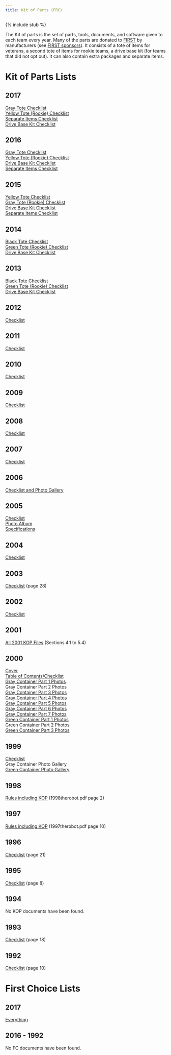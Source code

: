 ```yaml
---
title: Kit of Parts (FRC)
---
```


{% include stub %}

The Kit of parts is the set of parts, tools, documents, and software given to each team every year. Many of the parts are donated to [FIRST](first) by manufacturers (see [FIRST sponsors](first-sponsors)). It consists of a tote of items for veterans, a second tote of items for rookie teams, a drive base kit (for teams that did not opt out). It can also contain extra packages and separate items.

# Kit of Parts Lists

## 2017
[Gray Tote Checklist](https://web.archive.org/web/20170215150825/https://firstfrc.blob.core.windows.net/frc2017/Checklists/2017KOPChecklist-GrayTote.pdf "https://web.archive.org/web/20170215150825/https://firstfrc.blob.core.windows.net/frc2017/Checklists/2017KOPChecklist-GrayTote.pdf")  
[Yellow Tote (Rookie) Checklist](https://web.archive.org/web/20170215151008/https://firstfrc.blob.core.windows.net/frc2017/Checklists/2017KOPChecklist-YellowTote.pdf "https://web.archive.org/web/20170215151008/https://firstfrc.blob.core.windows.net/frc2017/Checklists/2017KOPChecklist-YellowTote.pdf")  
[Separate Items Checklist](https://web.archive.org/web/20170215151817/https://firstfrc.blob.core.windows.net/frc2017/Checklists/2017KOPChecklist-SeparateItems.pdf "https://web.archive.org/web/20170215151817/https://firstfrc.blob.core.windows.net/frc2017/Checklists/2017KOPChecklist-SeparateItems.pdf")  
[Drive Base Kit Checklist](https://web.archive.org/web/20170215152055/https://firstfrc.blob.core.windows.net/frc2017/Checklists/2017KOPChecklist-DriveBaseKit.pdf "https://web.archive.org/web/20170215152055/https://firstfrc.blob.core.windows.net/frc2017/Checklists/2017KOPChecklist-DriveBaseKit.pdf")

## 2016
[Gray Tote Checklist](https://web.archive.org/save/_embed/https://firstfrc.blob.core.windows.net/frc2016manuals/2016-kickoff-kit-checklist-gray-tote.pdf "https://web.archive.org/save/_embed/https://firstfrc.blob.core.windows.net/frc2016manuals/2016-kickoff-kit-checklist-gray-tote.pdf")  
[Yellow Tote (Rookie) Checklist](https://web.archive.org/save/_embed/https://firstfrc.blob.core.windows.net/frc2016manuals/2016-kickoff-kit-checklist-yellow-tote.pdf "https://web.archive.org/save/_embed/https://firstfrc.blob.core.windows.net/frc2016manuals/2016-kickoff-kit-checklist-yellow-tote.pdf")  
[Drive Base Kit Checklist](https://web.archive.org/save/_embed/https://firstfrc.blob.core.windows.net/frc2016manuals/2016-kickoff-kit-checklist-drive-base-kit.pdf "https://web.archive.org/save/_embed/https://firstfrc.blob.core.windows.net/frc2016manuals/2016-kickoff-kit-checklist-drive-base-kit.pdf")  
[Separate Items Checklist](https://web.archive.org/save/_embed/https://firstfrc.blob.core.windows.net/frc2016manuals/2016-kickoff-kit-checklist-separate-items.pdf "https://web.archive.org/save/_embed/https://firstfrc.blob.core.windows.net/frc2016manuals/2016-kickoff-kit-checklist-separate-items.pdf")

## 2015
[Yellow Tote Checklist](https://web.archive.org/web/20150328221255/https://rps01.usfirst.org/frc/manual/2015/VeteranKit.pdf "https://web.archive.org/web/20150328221255/https://rps01.usfirst.org/frc/manual/2015/VeteranKit.pdf")  
[Gray Tote (Rookie) Checklist](https://web.archive.org/web/20150328211400/https://rps01.usfirst.org/frc/manual/2015/RookieKit.pdf "https://web.archive.org/web/20150328211400/https://rps01.usfirst.org/frc/manual/2015/RookieKit.pdf")  
[Drive Base Kit Checklist](https://web.archive.org/web/20150328195631/https://rps01.usfirst.org/frc/manual/2015/DriveBaseKit.pdf "https://web.archive.org/web/20150328195631/https://rps01.usfirst.org/frc/manual/2015/DriveBaseKit.pdf")  
[Separate Items Checklist](https://web.archive.org/web/20150328204133/http://www3.usfirst.org/sites/default/files/uploadedImages/Robotics_Programs/FRC/Resources/Separate%20Items.pdf "https://web.archive.org/web/20150328204133/http://www3.usfirst.org/sites/default/files/uploadedImages/Robotics_Programs/FRC/Resources/Separate%20Items.pdf")

## 2014
[Black Tote Checklist](https://web.archive.org/web/20140707064232/http://www3.usfirst.org/sites/default/files/uploadedImages/Robotics_Programs/FRC/Game_and_Season__Info/2014/Black_Tote_2014.1.7.pdf "https://web.archive.org/web/20140707064232/http://www3.usfirst.org/sites/default/files/uploadedImages/Robotics_Programs/FRC/Game_and_Season__Info/2014/Black_Tote_2014.1.7.pdf")  
[Green Tote (Rookie) Checklist](https://web.archive.org/web/20140707081051/http://www3.usfirst.org/sites/default/files/uploadedImages/Robotics_Programs/FRC/Game_and_Season__Info/2014/Green_Tote_2014.1.4.pdf "https://web.archive.org/web/20140707081051/http://www3.usfirst.org/sites/default/files/uploadedImages/Robotics_Programs/FRC/Game_and_Season__Info/2014/Green_Tote_2014.1.4.pdf")  
[Drive Base Kit Checklist](https://web.archive.org/web/20140707080927/http://www3.usfirst.org/sites/default/files/uploadedImages/Robotics_Programs/FRC/Game_and_Season__Info/2014/AM14U_2014.1.4.pdf "https://web.archive.org/web/20140707080927/http://www3.usfirst.org/sites/default/files/uploadedImages/Robotics_Programs/FRC/Game_and_Season__Info/2014/AM14U_2014.1.4.pdf")

## 2013
[Black Tote Checklist](https://web.archive.org/web/20140910152701/http://www3.usfirst.org/sites/default/files/uploadedFiles/Robotics_Programs/FRC/Game_and_Season__Info/2013/BlackToteRevB.pdf "https://web.archive.org/web/20140910152701/http://www3.usfirst.org/sites/default/files/uploadedFiles/Robotics_Programs/FRC/Game_and_Season__Info/2013/BlackToteRevB.pdf")  
[Green Tote (Rookie) Checklist](https://web.archive.org/web/20130402163446/http://www.usfirst.org/sites/default/files/uploadedFiles/Robotics_Programs/FRC/Game_and_Season__Info/2013/GreenTote_0.pdf "https://web.archive.org/web/20130402163446/http://www.usfirst.org/sites/default/files/uploadedFiles/Robotics_Programs/FRC/Game_and_Season__Info/2013/GreenTote_0.pdf")  
[Drive Base Kit Checklist](https://web.archive.org/web/20130415042507/http://www.usfirst.org/sites/default/files/uploadedFiles/Robotics_Programs/FRC/Game_and_Season__Info/2013/AndyMarkDriveBaseKit_0.pdf "https://web.archive.org/web/20130415042507/http://www.usfirst.org/sites/default/files/uploadedFiles/Robotics_Programs/FRC/Game_and_Season__Info/2013/AndyMarkDriveBaseKit_0.pdf")

## 2012
[Checklist](https://web.archive.org/web/20150915023559/http://www.usfirst.org/sites/default/files/uploadedFiles/Robotics_Programs/FRC/Game_and_Season__Info/2012_Assets/KickoffKitChecklistRev_A.pdf "https://web.archive.org/web/20150915023559/http://www.usfirst.org/sites/default/files/uploadedFiles/Robotics_Programs/FRC/Game_and_Season__Info/2012_Assets/KickoffKitChecklistRev_A.pdf")

## 2011
[Checklist](https://web.archive.org/web/20130925075519/http://www.team358.org/history/2011/2011KOPChecklist.pdf "https://web.archive.org/web/20130925075519/http://www.team358.org/history/2011/2011KOPChecklist.pdf")

## 2010
[Checklist](https://web.archive.org/web/20130403123115/http://www.usfirst.org/uploadedFiles/Community/FRC/Game_and_Season__Info/2010_Assets/2010%20Kit%20Of%20Parts%20Checklist_RevC.pdf "https://web.archive.org/web/20130403123115/http://www.usfirst.org/uploadedFiles/Community/FRC/Game_and_Season__Info/2010_Assets/2010%20Kit%20Of%20Parts%20Checklist_RevC.pdf")

## 2009
[Checklist](https://web.archive.org/web/20130403132811/http://www.usfirst.org/uploadedFiles/2009%20KOP%20Checklist%20Rev%20B.pdf "https://web.archive.org/web/20130403132811/http://www.usfirst.org/uploadedFiles/2009%20KOP%20Checklist%20Rev%20B.pdf")

## 2008
[Checklist](https://web.archive.org/web/20130403094633/http://www.usfirst.org/uploadedFiles/Community/FRC/FRC_Documents_and_Updates/2008_Assets/Manual/2008%20KoP%20Checklist-RevB.pdf "https://web.archive.org/web/20130403094633/http://www.usfirst.org/uploadedFiles/Community/FRC/FRC_Documents_and_Updates/2008_Assets/Manual/2008%20KoP%20Checklist-RevB.pdf")

## 2007
[Checklist](https://web.archive.org/web/20130403095038/http://www.usfirst.org/uploadedFiles/Community/FRC/FRC_Documents_and_Updates/2007_assets/Manual/KOP_Checklist_RevE.pdf "https://web.archive.org/web/20130403095038/http://www.usfirst.org/uploadedFiles/Community/FRC/FRC_Documents_and_Updates/2007_assets/Manual/KOP_Checklist_RevE.pdf")

## 2006
[Checklist and Photo Gallery](https://web.archive.org/web/20061214212039/http://www2.usfirst.org/2006comp/other/KOP_CheckList_&_Photos-Rev_A.pdf "https://web.archive.org/web/20061214212039/http://www2.usfirst.org/2006comp/other/KOP_CheckList_&_Photos-Rev_A.pdf")

## 2005
[Checklist](https://web.archive.org/web/20050520061233/http://www2.usfirst.org/2005comp/Manuals/Kit_of_Parts.pdf "https://web.archive.org/web/20050520061233/http://www2.usfirst.org/2005comp/Manuals/Kit_of_Parts.pdf")  
[Photo Album](https://web.archive.org/web/20050207191928/http://www.usfirst.org/robotics/2005/kitpics.htm "https://web.archive.org/web/20050207191928/http://www.usfirst.org/robotics/2005/kitpics.htm")  
[Specifications](https://web.archive.org/web/20050204094539/http://www.usfirst.org/robotics/2005/specsheets.htm "https://web.archive.org/web/20050204094539/http://www.usfirst.org/robotics/2005/specsheets.htm")

## 2004
[Checklist](https://web.archive.org/web/20040323225928/http://www2.usfirst.org/2004comp/6-TheKit-RevB-incorporated.pdf "https://web.archive.org/web/20040323225928/http://www2.usfirst.org/2004comp/6-TheKit-RevB-incorporated.pdf")

## 2003
[Checklist](https://web.archive.org/web/20030315014552/http://www2.usfirst.org/2003comp/The_Robot.pdf "https://web.archive.org/web/20030315014552/http://www2.usfirst.org/2003comp/The_Robot.pdf") (page 28)

## 2002
[Checklist](https://web.archive.org/web/20040630165807/http://www2.usfirst.org/2002comp/kit_checklist.pdf "https://web.archive.org/web/20040630165807/http://www2.usfirst.org/2002comp/kit_checklist.pdf")

## 2001
[All 2001 KOP Files](https://web.archive.org/web/20170106011651/http://team358.org/history/2001/FIRSTDiabolicalDynamicsRules.zip "https://web.archive.org/web/20170106011651/http://team358.org/history/2001/FIRSTDiabolicalDynamicsRules.zip") (Sections 4.1 to 5.4)

## 2000
[Cover](https://web.archive.org/web/20000829075414/http://www.usfirst.org/2000comp/Docs/KitCover.pdf "https://web.archive.org/web/20000829075414/http://www.usfirst.org/2000comp/Docs/KitCover.pdf")  
[Table of Contents/Checklist](https://web.archive.org/web/20000829075449/http://www2.usfirst.org/2000comp/KitTOC.pdf "https://web.archive.org/web/20000829075449/http://www2.usfirst.org/2000comp/KitTOC.pdf")  
[Gray Container Part 1 Photos](https://web.archive.org/web/20000829075427/http://www.usfirst.org/2000comp/Docs/KitGray1.pdf "https://web.archive.org/web/20000829075427/http://www.usfirst.org/2000comp/Docs/KitGray1.pdf")  
Gray Container Part 2 Photos  
[Gray Container Part 3 Photos](https://web.archive.org/web/20000829075505/http://www.usfirst.org/2000comp/Docs/KitGray3.pdf "https://web.archive.org/web/20000829075505/http://www.usfirst.org/2000comp/Docs/KitGray3.pdf")  
[Gray Container Part 4 Photos](https://web.archive.org/web/20000829075516/http://www.usfirst.org/2000comp/Docs/KitGray4.pdf "https://web.archive.org/web/20000829075516/http://www.usfirst.org/2000comp/Docs/KitGray4.pdf")  
[Gray Container Part 5 Photos](https://web.archive.org/web/20000829075959/http://www2.usfirst.org/2000comp/KitGray5.pdf "https://web.archive.org/web/20000829075959/http://www2.usfirst.org/2000comp/KitGray5.pdf")  
[Gray Container Part 6 Photos](https://web.archive.org/web/20000829075922/http://www.usfirst.org/2000comp/Docs/KitGray6.pdf "https://web.archive.org/web/20000829075922/http://www.usfirst.org/2000comp/Docs/KitGray6.pdf")  
[Gray Container Part 7 Photos](https://web.archive.org/web/20000829075932/http://www.usfirst.org/2000comp/Docs/KitGray7.pdf "https://web.archive.org/web/20000829075932/http://www.usfirst.org/2000comp/Docs/KitGray7.pdf")  
[Green Container Part 1 Photos](https://web.archive.org/web/20000829075939/http://www.usfirst.org/2000comp/Docs/KitGreen1.pdf "https://web.archive.org/web/20000829075939/http://www.usfirst.org/2000comp/Docs/KitGreen1.pdf")  
Green Container Part 2 Photos  
[Green Container Part 3 Photos](https://web.archive.org/web/20000829080014/http://www.usfirst.org/2000comp/Docs/KitGreen3.pdf "https://web.archive.org/web/20000829080014/http://www.usfirst.org/2000comp/Docs/KitGreen3.pdf")

## 1999
[Checklist](https://web.archive.org/web/19991003182755/http://www.usfirst.org/1999comp/kickoff/KitChecklist.pdf "https://web.archive.org/web/19991003182755/http://www.usfirst.org/1999comp/kickoff/KitChecklist.pdf")  
Gray Container Photo Gallery  
[Green Container Photo Gallery](https://web.archive.org/web/20001003030615/http://www.usfirst.org/1999comp/KitAlbum/GreenContainer.pdf "https://web.archive.org/web/20001003030615/http://www.usfirst.org/1999comp/KitAlbum/GreenContainer.pdf")

## 1998
[Rules including KOP](https://web.archive.org/web/20170106011558/http://team358.org/history/1992-1999/1998GameRules.zip "https://web.archive.org/web/20170106011558/http://team358.org/history/1992-1999/1998GameRules.zip") (1998therobot.pdf page 2)

## 1997
[Rules including KOP](https://web.archive.org/web/20170106011458/http://team358.org/history/1992-1999/1997GameRules.zip "https://web.archive.org/web/20170106011458/http://team358.org/history/1992-1999/1997GameRules.zip") (1997therobot.pdf page 10)

## 1996
[Checklist](https://web.archive.org/web/20130925144450/http://team358.org/history/1992-1999/1996_game_rules.pdf "https://web.archive.org/web/20130925144450/http://team358.org/history/1992-1999/1996_game_rules.pdf") (page 21)  

## 1995
[Checklist](https://web.archive.org/web/20130924104057/http://team358.org/history/1992-1999/95_GameManual.PDF "https://web.archive.org/web/20130924104057/http://team358.org/history/1992-1999/95_GameManual.PDF") (page 8)  

## 1994
No KOP documents have been found.

## 1993
[Checklist](https://web.archive.org/web/20130925104135/http://team358.org/history/1992-1999/1993comp.pdf "https://web.archive.org/web/20130925104135/http://team358.org/history/1992-1999/1993comp.pdf") (page 18)  

## 1992
[Checklist](https://web.archive.org/web/20130925052934/http://team358.org/history/1992-1999/1992comp.pdf "https://web.archive.org/web/20130925052934/http://team358.org/history/1992-1999/1992comp.pdf") (page 10)

# First Choice Lists

## 2017
[Everything](https://archive.fo/LnTcU)

## 2016 - 1992

No FC documents have been found. 

